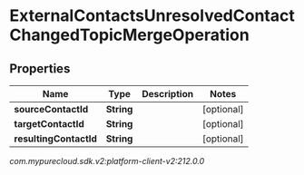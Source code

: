 # ExternalContactsUnresolvedContactChangedTopicMergeOperation


## Properties

| Name | Type | Description | Notes |
| ------------ | ------------- | ------------- | ------------- |
| **sourceContactId** | **String** |  |  [optional] |
| **targetContactId** | **String** |  |  [optional] |
| **resultingContactId** | **String** |  |  [optional] |




_com.mypurecloud.sdk.v2:platform-client-v2:212.0.0_
